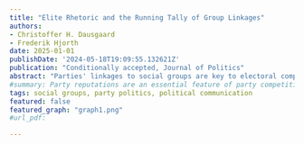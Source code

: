 ```yaml
---
title: "Elite Rhetoric and the Running Tally of Group Linkages"
authors:
- Christoffer H. Dausgaard
- Frederik Hjorth
date: 2025-01-01
publishDate: '2024-05-18T19:09:55.132621Z'
publication: "Conditionally accepted, Journal of Politics"
abstract: "Parties' linkages to social groups are key to electoral competition. While traditionally explained in terms of long-standing social cleavages, newer theories assign some role to parties in shaping group linkages. We argue that party elites have even more influence over group linkages than afforded in existing accounts: citizens infer group linkages from `running tallies' of recent group appeals in elite rhetoric. To test this theory, we develop a novel automated approach that uses language models to measure group appeals observationally. Using data from the UK, we connect citizens' perceived group linkages in surveys to group appeals in parliamentary speech spanning three decades. We find that group linkages robustly track party elites' rhetoric. The association is strongest for group appeals with policy content and among recent news media consumers. Our findings imply that party elites have considerable power to shape group linkages, even in the short run."
#summary: Party reputations are an essential feature of party competition. Earlier scholarship identifies parties' connections to social groups as an important constituent component of party reputations, and tends to see party reputations as stable in the short run. We challenge this view, arguing that group appeals, i.e. valenced references to social groups, can in fact lead to short-run changes in party-group linkages. Using an automated approach, we measure group appeals in party speech in Britain over 3 decades and link it to survey data. We find that citizens keep 'running tallies' of group appeals and frequently update perceptions of their group linkages in response to group appeals by party elites.
tags: social groups, party politics, political communication
featured: false
featured_graph: "graph1.png"
#url_pdf: 

---
```

